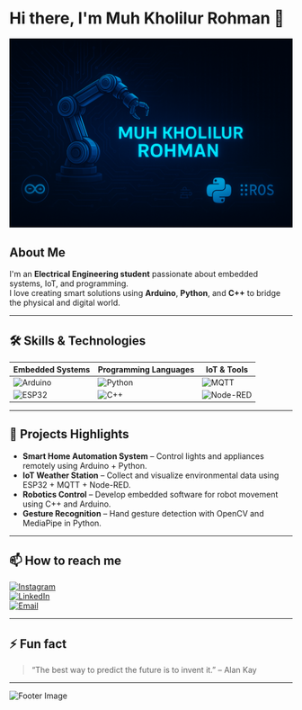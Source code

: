 # Hi there, I'm Muh Kholilur Rohman 👋

![Header Image](https://github.com/KHOLILTRONTECH/KHOLILTRONTECH/blob/main/pict.png)

## About Me

I'm an **Electrical Engineering student** passionate about embedded systems, IoT, and programming.  
I love creating smart solutions using **Arduino**, **Python**, and **C++** to bridge the physical and digital world.

---

## 🛠️ Skills & Technologies

| Embedded Systems | Programming Languages | IoT & Tools         |
|------------------|-----------------------|---------------------|
| ![Arduino](https://img.shields.io/badge/Arduino-00979D?style=for-the-badge&logo=arduino&logoColor=white) | ![Python](https://img.shields.io/badge/Python-3776AB?style=for-the-badge&logo=python&logoColor=white) | ![MQTT](https://img.shields.io/badge/MQTT-FF6F00?style=for-the-badge&logo=mqtt&logoColor=white) |
| ![ESP32](https://img.shields.io/badge/ESP32-32A852?style=for-the-badge&logo=esp32&logoColor=white) | ![C++](https://img.shields.io/badge/C++-00599C?style=for-the-badge&logo=c%2B%2B&logoColor=white) | ![Node-RED](https://img.shields.io/badge/Node--RED-4A154B?style=for-the-badge&logo=node-red&logoColor=white) |

---

## 🚀 Projects Highlights

- **Smart Home Automation System** – Control lights and appliances remotely using Arduino + Python.
- **IoT Weather Station** – Collect and visualize environmental data using ESP32 + MQTT + Node-RED.
- **Robotics Control** – Develop embedded software for robot movement using C++ and Arduino.
- **Gesture Recognition** – Hand gesture detection with OpenCV and MediaPipe in Python.

---

## 📫 How to reach me

[![Instagram](https://img.shields.io/badge/Instagram-E4405F?style=for-the-badge&logo=instagram&logoColor=white)](https://www.instagram.com/kholilur__?utm_source=qr&igsh=MWJrMmNrdnJ5NmN6eA==)  
[![LinkedIn](https://img.shields.io/badge/LinkedIn-0077B5?style=for-the-badge&logo=linkedin&logoColor=white)](https://www.linkedin.com/in/muhammad-kholilur-rohman-9bb171335?utm_source=share&utm_campaign=share_via&utm_content=profile&utm_medium=android_app)  
[![Email](https://img.shields.io/badge/Email-D14836?style=for-the-badge&logo=gmail&logoColor=white)](mailto:salsa27568@contoh.com)

---

## ⚡ Fun fact

> “The best way to predict the future is to invent it.” – Alan Kay

---

![Footer Image](https://raw.githubusercontent.com/kholilur/kholilur/main/assets/footer-image.jpg)

